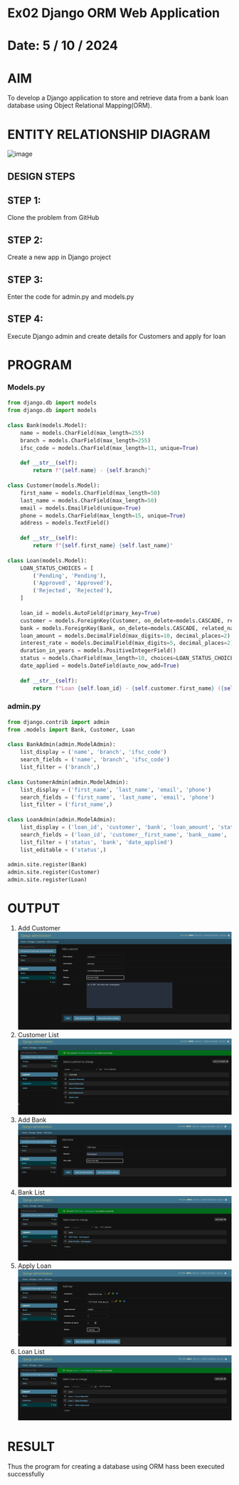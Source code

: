 # Ex02 Django ORM Web Application
# Date: 5 / 10 / 2024
# AIM
To develop a Django application to store and retrieve data from a bank loan database using Object Relational Mapping(ORM).

# ENTITY RELATIONSHIP DIAGRAM
![image](https://github.com/user-attachments/assets/8f077260-f2ee-4d22-ad75-933216616952)

## DESIGN STEPS
## STEP 1:
Clone the problem from GitHub

## STEP 2:
Create a new app in Django project

## STEP 3:
Enter the code for admin.py and models.py

## STEP 4:
Execute Django admin and create details for Customers and apply for loan 

# PROGRAM
### Models.py
```python
from django.db import models
from django.db import models

class Bank(models.Model):
    name = models.CharField(max_length=255)
    branch = models.CharField(max_length=255)
    ifsc_code = models.CharField(max_length=11, unique=True)

    def __str__(self):
        return f"{self.name} - {self.branch}"

class Customer(models.Model):
    first_name = models.CharField(max_length=50)
    last_name = models.CharField(max_length=50)
    email = models.EmailField(unique=True)
    phone = models.CharField(max_length=15, unique=True)
    address = models.TextField()

    def __str__(self):
        return f"{self.first_name} {self.last_name}"

class Loan(models.Model):
    LOAN_STATUS_CHOICES = [
        ('Pending', 'Pending'),
        ('Approved', 'Approved'),
        ('Rejected', 'Rejected'),
    ]

    loan_id = models.AutoField(primary_key=True)
    customer = models.ForeignKey(Customer, on_delete=models.CASCADE, related_name='loans')
    bank = models.ForeignKey(Bank, on_delete=models.CASCADE, related_name='loans')
    loan_amount = models.DecimalField(max_digits=10, decimal_places=2)
    interest_rate = models.DecimalField(max_digits=5, decimal_places=2)
    duration_in_years = models.PositiveIntegerField()
    status = models.CharField(max_length=10, choices=LOAN_STATUS_CHOICES, default='Pending')
    date_applied = models.DateField(auto_now_add=True)

    def __str__(self):
        return f"Loan {self.loan_id} - {self.customer.first_name} ({self.status})"

```
### admin.py
```python
from django.contrib import admin
from .models import Bank, Customer, Loan

class BankAdmin(admin.ModelAdmin):
    list_display = ('name', 'branch', 'ifsc_code')  
    search_fields = ('name', 'branch', 'ifsc_code')  
    list_filter = ('branch',)  
    
class CustomerAdmin(admin.ModelAdmin):
    list_display = ('first_name', 'last_name', 'email', 'phone')  
    search_fields = ('first_name', 'last_name', 'email', 'phone')  
    list_filter = ('first_name',)  
    
class LoanAdmin(admin.ModelAdmin):
    list_display = ('loan_id', 'customer', 'bank', 'loan_amount', 'status', 'date_applied')  
    search_fields = ('loan_id', 'customer__first_name', 'bank__name', 'status')  
    list_filter = ('status', 'bank', 'date_applied')  
    list_editable = ('status',)  
    
admin.site.register(Bank)
admin.site.register(Customer)
admin.site.register(Loan)

```
# OUTPUT
1. Add Customer 
![add customer](image-1.png)
2. Customer List 
![customer List](image-2.png)
3. Add Bank 
![add bank](image-3.png)
4. Bank List 
![bank list](image-4.png)
5. Apply Loan 
![apply  loan](image-5.png)
6. Loan List 
![loan list](image-6.png)
# RESULT
Thus the program for creating a database using ORM hass been executed successfully
